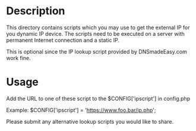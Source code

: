 Description
===========
This directory contains scripts which you may use to get the external IP for you dynamic IP device.
The scripts need to be executed on a server with permanent Internet connection and a static IP.

This is optional since the IP lookup script provided by DNSmadeEasy.com work fine.

Usage
=====
Add the URL to one of these script to the $CONFIG['ipscript'] in config.php

Example:
$CONFIG['ipscript'] = 'https://www.foo.bar/ip.php';



Please submit any alternative lookup scripts you would like to share.